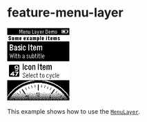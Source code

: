 # feature-menu-layer

![screenshot](feature-menu-layer-screenshot.png)

This example shows how to use the [`MenuLayer`](https://developer.getpebble.com/docs/c/group___menu_layer.html).
